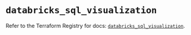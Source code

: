 # `databricks_sql_visualization`

Refer to the Terraform Registry for docs: [`databricks_sql_visualization`](https://registry.terraform.io/providers/databricks/databricks/1.50.0/docs/resources/sql_visualization).
